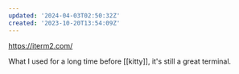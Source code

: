 ```yaml
---
updated: '2024-04-03T02:50:32Z'
created: '2023-10-20T13:54:09Z'
---
```

https://iterm2.com/

What I used for a long time before [[kitty]], it's still a great terminal.